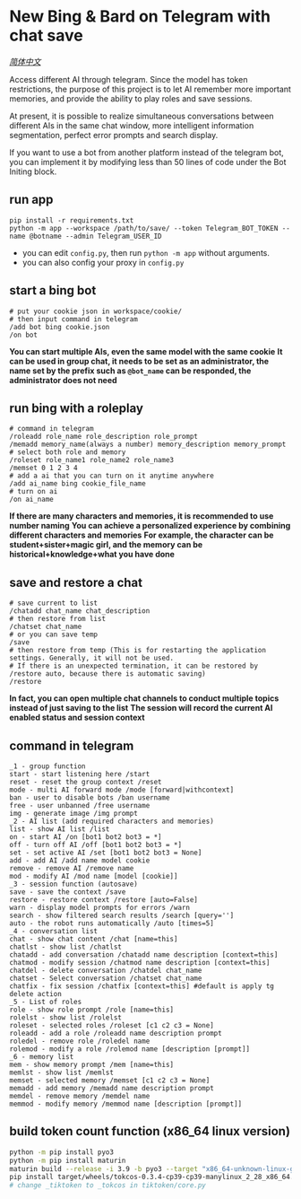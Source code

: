 # New Bing & Bard on Telegram with chat save
*[简体中文](README.zh.md)*

Access different AI through telegram. Since the model has token restrictions, the purpose of this project is to let AI remember more important memories, and provide the ability to play roles and save sessions.

At present, it is possible to realize simultaneous conversations between different AIs in the same chat window, more intelligent information segmentation, perfect error prompts and search display.

If you want to use a bot from another platform instead of the telegram bot, you can implement it by modifying less than 50 lines of code under the Bot Initing block.

## run app
```
pip install -r requirements.txt
python -m app --workspace /path/to/save/ --token Telegram_BOT_TOKEN --name @botname --admin Telegram_USER_ID
```
- you can edit `config.py`, then run `python -m app` without arguments.
- you can also config your proxy in `config.py`

## start a bing bot
```
# put your cookie json in workspace/cookie/
# then input command in telegram
/add bot bing cookie.json
/on bot
```
**You can start multiple AIs, even the same model with the same cookie**
**It can be used in group chat, it needs to be set as an administrator, the name set by the prefix such as `@bot_name` can be responded, the administrator does not need**

## run bing with a roleplay
```
# command in telegram
/roleadd role_name role_description role_prompt
/memadd memory_name(always a number) memory_description memory_prompt
# select both role and memory
/roleset role_name1 role_name2 role_name3
/memset 0 1 2 3 4
# add a ai that you can turn on it anytime anywhere
/add ai_name bing cookie_file_name
# turn on ai
/on ai_name
```
**If there are many characters and memories, it is recommended to use number naming**
**You can achieve a personalized experience by combining different characters and memories**
**For example, the character can be student+sister+magic girl, and the memory can be historical+knowledge+what you have done**

## save and restore a chat
```
# save current to list
/chatadd chat_name chat_description
# then restore from list
/chatset chat_name
# or you can save temp
/save
# then restore from temp (This is for restarting the application settings. Generally, it will not be used.
# If there is an unexpected termination, it can be restored by /restore auto, because there is automatic saving)
/restore 
```
**In fact, you can open multiple chat channels to conduct multiple topics instead of just saving to the list**
**The session will record the current AI enabled status and session context**

## command  in telegram 
```
_1 - group function
start - start listening here /start
reset - reset the group context /reset
mode - multi AI forward mode /mode [forward|withcontext]
ban - user to disable bots /ban username
free - user unbanned /free username
img - generate image /img prompt
_2 - AI list (add required characters and memories)
list - show AI list /list
on - start AI /on [bot1 bot2 bot3 = *]
off - turn off AI /off [bot1 bot2 bot3 = *]
set - set active AI /set [bot1 bot2 bot3 = None]
add - add AI /add name model cookie
remove - remove AI /remove name
mod - modify AI /mod name [model [cookie]]
_3 - session function (autosave)
save - save the context /save
restore - restore context /restore [auto=False]
warn - display model prompts for errors /warn
search - show filtered search results /search [query='']
auto - the robot runs automatically /auto [times=5]
_4 - conversation list
chat - show chat content /chat [name=this]
chatlst - show list /chatlst
chatadd - add conversation /chatadd name description [context=this]
chatmod - modify session /chatmod name description [context=this]
chatdel - delete conversation /chatdel chat_name
chatset - Select conversation /chatset chat_name
chatfix - fix session /chatfix [context=this] #default is apply tg delete action
_5 - List of roles
role - show role prompt /role [name=this]
rolelst - show list /rolelst
roleset - selected roles /roleset [c1 c2 c3 = None]
roleadd - add a role /roleadd name description prompt
roledel - remove role /roledel name
rolemod - modify a role /rolemod name [description [prompt]]
_6 - memory list
mem - show memory prompt /mem [name=this]
memlst - show list /memlst
memset - selected memory /memset [c1 c2 c3 = None]
memadd - add memory /memadd name description prompt
memdel - remove memory /memdel name
memmod - modify memory /memmod name [description [prompt]]
```
## build token count function (x86_64 linux version)
```bash
python -m pip install pyo3
python -m pip install maturin
maturin build --release -i 3.9 -b pyo3 --target "x86_64-unknown-linux-gnu"
pip install target/wheels/tokcos-0.3.4-cp39-cp39-manylinux_2_28_x86_64.whl
# change _tiktoken to _tokcos in tiktoken/core.py
```


